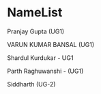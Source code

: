 # NameList


Pranjay Gupta (UG1)

VARUN KUMAR BANSAL (UG1)

Shardul Kurdukar - UG1

Parth Raghuwanshi - (UG1)

Siddharth  (UG-2)



